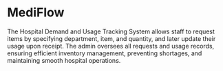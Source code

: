 # MediFlow
The Hospital Demand and Usage Tracking System allows staff to request items by specifying department, item, and quantity, and later update their usage upon receipt. The admin oversees all requests and usage records, ensuring efficient inventory management, preventing shortages, and maintaining smooth hospital operations.
